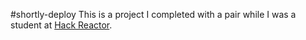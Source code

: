 #shortly-deploy
This is a project I completed with a pair while I was a student at [Hack Reactor](http://www.hackreactor.com).
